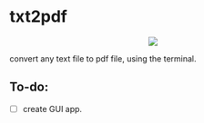 # txt2pdf
<p align="center">
<img src="./assets/logo.png" />
</p>

convert any text file to pdf file, using the terminal.




## To-do:
- [ ] create GUI app.
